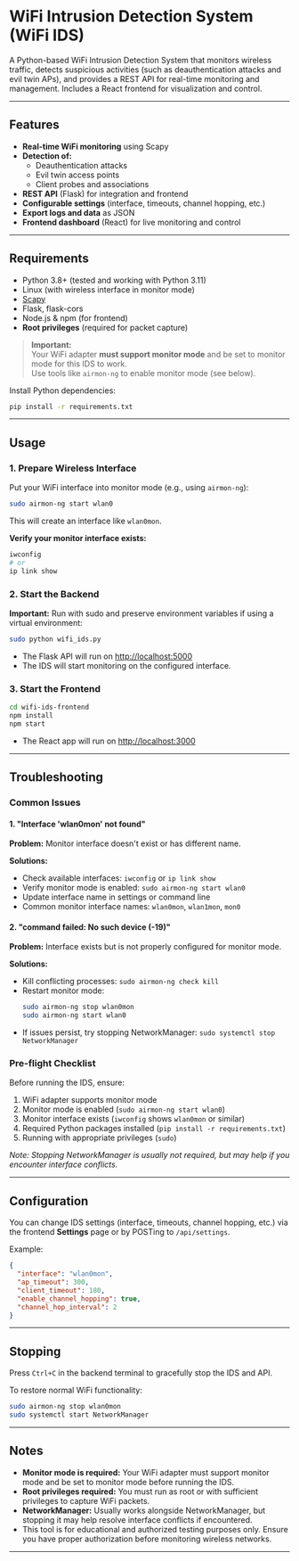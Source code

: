# WiFi Intrusion Detection System (WiFi IDS)

A Python-based WiFi Intrusion Detection System that monitors wireless traffic, detects suspicious activities (such as deauthentication attacks and evil twin APs), and provides a REST API for real-time monitoring and management. Includes a React frontend for visualization and control.

---

## Features

- **Real-time WiFi monitoring** using Scapy
- **Detection of:**
  - Deauthentication attacks
  - Evil twin access points
  - Client probes and associations
- **REST API** (Flask) for integration and frontend
- **Configurable settings** (interface, timeouts, channel hopping, etc.)
- **Export logs and data** as JSON
- **Frontend dashboard** (React) for live monitoring and control

---

## Requirements

- Python 3.8+ (tested and working with Python 3.11)
- Linux (with wireless interface in monitor mode)
- [Scapy](https://scapy.net/)
- Flask, flask-cors
- Node.js & npm (for frontend)
- **Root privileges** (required for packet capture)

> **Important:**  
> Your WiFi adapter **must support monitor mode** and be set to monitor mode for this IDS to work.  
> Use tools like `airmon-ng` to enable monitor mode (see below).

Install Python dependencies:

```bash
pip install -r requirements.txt
```

---

## Usage

### 1. Prepare Wireless Interface

Put your WiFi interface into monitor mode (e.g., using `airmon-ng`):

```bash
sudo airmon-ng start wlan0
```

This will create an interface like `wlan0mon`.

**Verify your monitor interface exists:**

```bash
iwconfig
# or
ip link show
```

### 2. Start the Backend

**Important:** Run with sudo and preserve environment variables if using a virtual environment:

```bash
sudo python wifi_ids.py
```

- The Flask API will run on [http://localhost:5000](http://localhost:5000)
- The IDS will start monitoring on the configured interface.

### 3. Start the Frontend

```bash
cd wifi-ids-frontend
npm install
npm start
```

- The React app will run on [http://localhost:3000](http://localhost:3000)

---

## Troubleshooting

### Common Issues

#### 1. "Interface 'wlan0mon' not found"

**Problem:** Monitor interface doesn't exist or has different name.

**Solutions:**

- Check available interfaces: `iwconfig` or `ip link show`
- Verify monitor mode is enabled: `sudo airmon-ng start wlan0`
- Update interface name in settings or command line
- Common monitor interface names: `wlan0mon`, `wlan1mon`, `mon0`

#### 2. "command failed: No such device (-19)"

**Problem:** Interface exists but is not properly configured for monitor mode.

**Solutions:**

- Kill conflicting processes: `sudo airmon-ng check kill`
- Restart monitor mode:
  ```bash
  sudo airmon-ng stop wlan0mon
  sudo airmon-ng start wlan0
  ```
- If issues persist, try stopping NetworkManager: `sudo systemctl stop NetworkManager`

### Pre-flight Checklist

Before running the IDS, ensure:

1. WiFi adapter supports monitor mode
2. Monitor mode is enabled (`sudo airmon-ng start wlan0`)
3. Monitor interface exists (`iwconfig` shows `wlan0mon` or similar)
4. Required Python packages installed (`pip install -r requirements.txt`)
5. Running with appropriate privileges (`sudo`)

_Note: Stopping NetworkManager is usually not required, but may help if you encounter interface conflicts._

---

## Configuration

You can change IDS settings (interface, timeouts, channel hopping, etc.) via the frontend **Settings** page or by POSTing to `/api/settings`.

Example:

```json
{
  "interface": "wlan0mon",
  "ap_timeout": 300,
  "client_timeout": 180,
  "enable_channel_hopping": true,
  "channel_hop_interval": 2
}
```

---

## Stopping

Press `Ctrl+C` in the backend terminal to gracefully stop the IDS and API.

To restore normal WiFi functionality:

```bash
sudo airmon-ng stop wlan0mon
sudo systemctl start NetworkManager
```

---

## Notes

- **Monitor mode is required:** Your WiFi adapter must support monitor mode and be set to monitor mode before running the IDS.
- **Root privileges required:** You must run as root or with sufficient privileges to capture WiFi packets.
- **NetworkManager:** Usually works alongside NetworkManager, but stopping it may help resolve interface conflicts if encountered.
- This tool is for educational and authorized testing purposes only. Ensure you have proper authorization before monitoring wireless networks.

---
